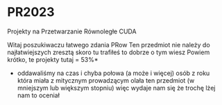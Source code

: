 # PR2023
Projekty na Przetwarzanie Równoległe CUDA

Witaj poszukiwaczu łatwego zdania PRow
Ten przedmiot nie należy do najłatwiejszych zresztą skoro tu trafiłeś to dobrze o tym wiesz
Powiem krótko, te projekty tutaj = 53%*
* oddawaliśmy na czas i chyba połowa (a może i więcej) osób z roku która miała z mitycznym prowadzącym olała ten przedmiot (w mniejszym lub większym stopniu) więc wydaje nam się że trochę lżej nam to oceniał 

